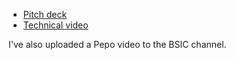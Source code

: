 * [Pitch deck](https://consensys.zoom.us/rec/share/uMg2Cr7K33lLGYXKq3PmSocDGp_qX6a8hiUYqfoLyUiPeT78ldKllXXBsPcFe3KF)
* [Technical video](https://www.youtube.com/watch?v=K7wvMjKj7GM)

I've also uploaded a Pepo video to the BSIC channel.
